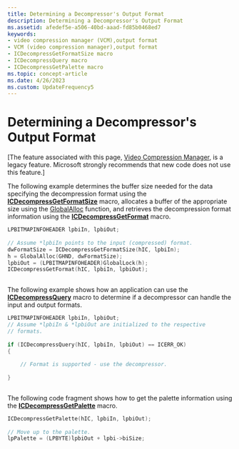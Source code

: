 ```yaml
---
title: Determining a Decompressor's Output Format
description: Determining a Decompressor's Output Format
ms.assetid: afedef5e-a506-40bd-aaad-fd85b0468ed7
keywords:
- video compression manager (VCM),output format
- VCM (video compression manager),output format
- ICDecompressGetFormatSize macro
- ICDecompressQuery macro
- ICDecompressGetPalette macro
ms.topic: concept-article
ms.date: 4/26/2023
ms.custom: UpdateFrequency5
---
```


# Determining a Decompressor's Output Format

\[The feature associated with this page, [Video Compression Manager](/windows/win32/multimedia/video-compression-manager), is a legacy feature. Microsoft strongly recommends that new code does not use this feature.\]

The following example determines the buffer size needed for the data specifying the decompression format using the [**ICDecompressGetFormatSize**](/windows/desktop/api/Vfw/nf-vfw-icdecompressgetformatsize) macro, allocates a buffer of the appropriate size using the [GlobalAlloc](/windows/win32/api/winbase/nf-winbase-globalalloc) function, and retrieves the decompression format information using the [**ICDecompressGetFormat**](/windows/desktop/api/Vfw/nf-vfw-icdecompressgetformat) macro.


```C++
LPBITMAPINFOHEADER lpbiIn, lpbiOut; 
 
// Assume *lpbiIn points to the input (compressed) format. 
dwFormatSize = ICDecompressGetFormatSize(hIC, lpbiIn); 
h = GlobalAlloc(GHND, dwFormatSize); 
lpbiOut = (LPBITMAPINFOHEADER)GlobalLock(h); 
ICDecompressGetFormat(hIC, lpbiIn, lpbiOut); 
 
```



The following example shows how an application can use the [**ICDecompressQuery**](/windows/desktop/api/Vfw/nf-vfw-icdecompressquery) macro to determine if a decompressor can handle the input and output formats.


```C++
LPBITMAPINFOHEADER lpbiIn, lpbiOut; 
// Assume *lpbiIn & *lpbiOut are initialized to the respective 
// formats.
 
if (ICDecompressQuery(hIC, lpbiIn, lpbiOut) == ICERR_OK)
{ 
    
    // Format is supported - use the decompressor. 
    
} 
 
```



The following code fragment shows how to get the palette information using the [**ICDecompressGetPalette**](/windows/desktop/api/Vfw/nf-vfw-icdecompressgetpalette) macro.


```C++
ICDecompressGetPalette(hIC, lpbiIn, lpbiOut); 
 
// Move up to the palette. 
lpPalette = (LPBYTE)lpbiOut + lpbi->biSize;
 
 
```



 

 
